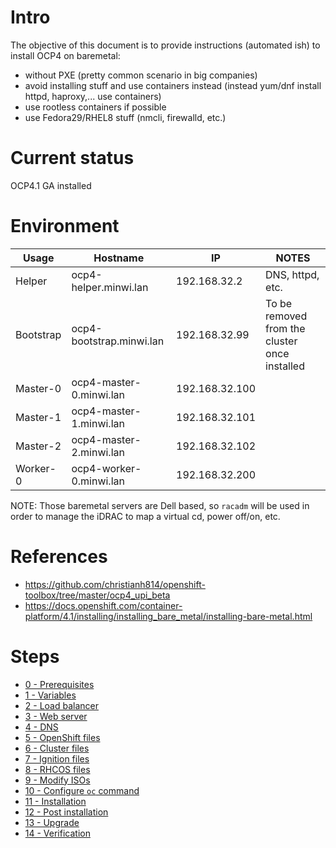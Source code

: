 # Intro

The objective of this document is to provide instructions (automated ish) to install OCP4 on baremetal:
* without PXE (pretty common scenario in big companies)
* avoid installing stuff and use containers instead (instead yum/dnf install httpd, haproxy,... use containers)
* use rootless containers if possible
* use Fedora29/RHEL8 stuff (nmcli, firewalld, etc.)

# Current status

OCP4.1 GA installed

# Environment

| Usage     | Hostname                 | IP             | NOTES                                         |
|-----------|--------------------------|----------------|-----------------------------------------------|
| Helper    | ocp4-helper.minwi.lan    | 192.168.32.2   | DNS, httpd, etc.                              |
| Bootstrap | ocp4-bootstrap.minwi.lan | 192.168.32.99  | To be removed from the cluster once installed |
| Master-0  | ocp4-master-0.minwi.lan  | 192.168.32.100 |                                               |
| Master-1  | ocp4-master-1.minwi.lan  | 192.168.32.101 |                                               |
| Master-2  | ocp4-master-2.minwi.lan  | 192.168.32.102 |                                               |
| Worker-0  | ocp4-worker-0.minwi.lan  | 192.168.32.200 |                                               |

NOTE: Those baremetal servers are Dell based, so `racadm` will be used in order to manage the iDRAC to map a virtual cd, power off/on, etc.

# References

* https://github.com/christianh814/openshift-toolbox/tree/master/ocp4_upi_beta
* https://docs.openshift.com/container-platform/4.1/installing/installing_bare_metal/installing-bare-metal.html

# Steps

* [0 - Prerequisites](docs/0-prerequisites.md)
* [1 - Variables](docs/1-variables.md)
* [2 - Load balancer](docs/2-load-balancer.md)
* [3 - Web server](docs/3-web-server.md)
* [4 - DNS](docs/4-dns.md)
* [5 - OpenShift files](docs/5-openshift-files.md)
* [6 - Cluster files](docs/6-cluster-files.md)
* [7 - Ignition files](docs/7-ignition-files.md)
* [8 - RHCOS files](docs/8-rhcos-files.md)
* [9 - Modify ISOs](docs/9-modify-isos.md)
* [10 - Configure `oc` command](docs/10-configure-oc-command.md)
* [11 - Installation](docs/11-installation.md)
* [12 - Post installation](docs-12-post-installation.md)
* [13 - Upgrade](docs/13-upgrade.md)
* [14 - Verification](docs/14-verification.md)
